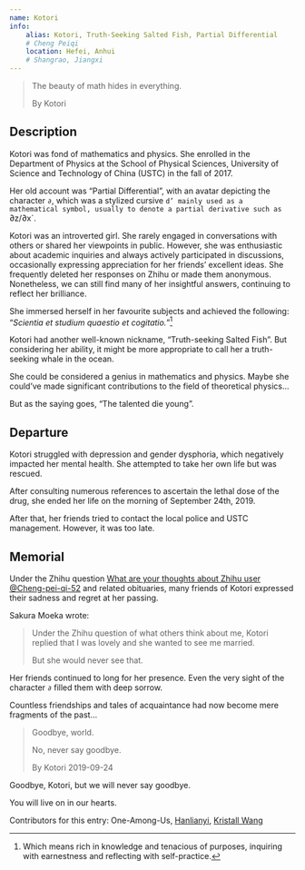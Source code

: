 ```yaml
---
name: Kotori
info:
    alias: Kotori, Truth-Seeking Salted Fish, Partial Differential 
    # Cheng Peiqi
    location: Hefei, Anhui
    # Shangrao, Jiangxi
---
```


> The beauty of math hides in everything.
>
> By Kotori

## Description

Kotori was fond of mathematics and physics.
She enrolled in the Department of Physics at the School of Physical Sciences, University of Science and Technology of China (USTC) in the fall of 2017.

Her old account was “Partial Differential”, with an avatar depicting the character `∂`,
which was a stylized cursive `d’ mainly used as a mathematical symbol, usually to denote a partial derivative such as `∂z/∂x`.

Kotori was an introverted girl. She rarely engaged in conversations with others or shared her viewpoints in public.
However, she was enthusiastic about academic inquiries and always actively participated in discussions, occasionally expressing appreciation for her friends’ excellent ideas.
She frequently deleted her responses on Zhihu or made them anonymous.
Nonetheless, we can still find many of her insightful answers, continuing to reflect her brilliance.

She immersed herself in her favourite subjects and achieved the following:
“*Scientia et studium quaestio et cogitatio.*”[^1]

Kotori had another well-known nickname, “Truth-seeking Salted Fish”.
But considering her ability, it might be more appropriate to call her a truth-seeking whale in the ocean.

She could be considered a genius in mathematics and physics.
Maybe she could’ve made significant contributions to the field of theoretical physics...

But as the saying goes, “The talented die young”.

## Departure

Kotori struggled with depression and gender dysphoria, which negatively impacted her mental health.
She attempted to take her own life but was rescued.

After consulting numerous references to ascertain the lethal dose of the drug,
she ended her life on the morning of September 24th, 2019.

After that, her friends tried to contact the local police and USTC management.
However, it was too late.

## Memorial

Under the Zhihu question [What are your thoughts about Zhihu user @Cheng-pei-qi-52](https://www.zhihu.com/question/347747351) and related obituaries, many friends of Kotori expressed their sadness and regret at her passing.

Sakura Moeka wrote:

> Under the Zhihu question of what others think about me, Kotori replied that I was lovely and she wanted to see me married.
>
> But she would never see that.

Her friends continued to long for her presence.
Even the very sight of the character `∂` filled them with deep sorrow.

Countless friendships and tales of acquaintance had now become mere fragments of the past...

> Goodbye, world.
>
> No, never say goodbye.
>
> By Kotori 2019-09-24

Goodbye, Kotori, but we will never say goodbye.

You will live on in our hearts.

<!-- May her memory be eternal -->

Contributors for this entry: One-Among-Us, [Hanlianyi](http://twitter.com/HANLIANYI520), [Kristall Wang](https://github.com/KristallWang)

[^1]: Which means rich in knowledge and tenacious of purposes, inquiring with earnestness and reflecting with self-practice. 
